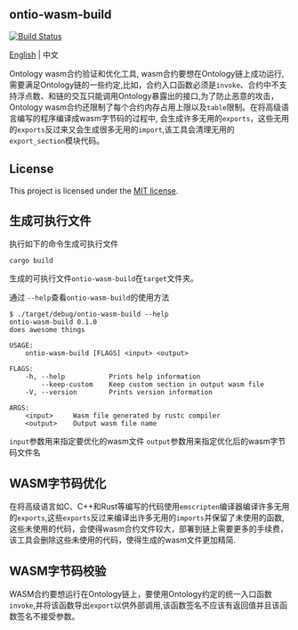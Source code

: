 ## ontio-wasm-build

[![Build Status](https://travis-ci.com/laizy/ontio-wasm-build.svg?branch=master)](https://travis-ci.com/laizy/ontio-wasm-build)

[English](README.md) | 中文

Ontology wasm合约验证和优化工具, wasm合约要想在Ontology链上成功运行,需要满足Ontology链的一些约定,比如，合约入口函数必须是`invoke`、合约中不支持浮点数、和链的交互只能调用Ontology暴露出的接口,为了防止恶意的攻击，Ontology wasm合约还限制了每个合约内存占用上限以及`table`限制。在将高级语言编写的程序编译成wasm字节码的过程中, 会生成许多无用的`exports`，这些无用的`exports`反过来又会生成很多无用的`import`,该工具会清理无用的`export_section`模块代码。

## License

This project is licensed under the [MIT license](LICENSE).

## 生成可执行文件
执行如下的命令生成可执行文件
```
cargo build
```

生成的可执行文件`ontio-wasm-build`在`target`文件夹。

通过 `--help`查看`ontio-wasm-build`的使用方法

```
$ ./target/debug/ontio-wasm-build --help
ontio-wasm-build 0.1.0
does awesome things

USAGE:
    ontio-wasm-build [FLAGS] <input> <output>

FLAGS:
    -h, --help           Prints help information
        --keep-custom    Keep custom section in output wasm file
    -V, --version        Prints version information

ARGS:
    <input>     Wasm file generated by rustc compiler
    <output>    Output wasm file name
```

`input`参数用来指定要优化的wasm文件
`output`参数用来指定优化后的wasm字节码文件名

## WASM字节码优化

在将高级语言如C、C++和Rust等编写的代码使用`emscripten`编译器编译许多无用的`exports`,这些`exports`反过来编译出许多无用的`imports`并保留了未使用的函数,这些未使用的代码，会使得wasm合约文件较大，部署到链上需要更多的手续费，该工具会删除这些未使用的代码，使得生成的wasm文件更加精简.

## WASM字节码校验

WASM合约要想运行在Ontology链上，要使用Ontology约定的统一入口函数`invoke`,并将该函数导出`export`以供外部调用,该函数签名不应该有返回值并且该函数签名不接受参数。

